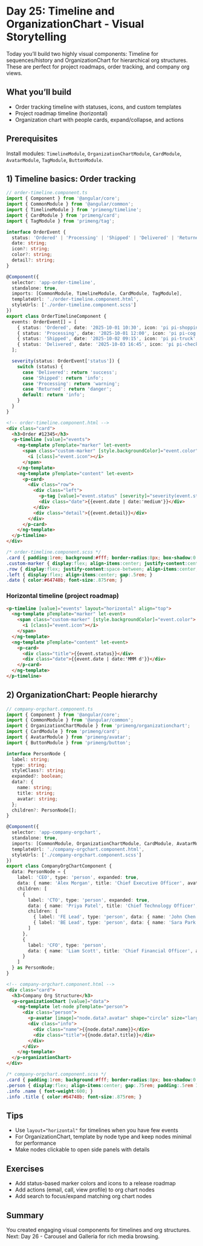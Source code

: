# Day 25: Timeline and OrganizationChart - Visual Storytelling

Today you’ll build two highly visual components: Timeline for sequences/history and OrganizationChart for hierarchical org structures. These are perfect for project roadmaps, order tracking, and company org views.

## What you’ll build
- Order tracking timeline with statuses, icons, and custom templates
- Project roadmap timeline (horizontal)
- Organization chart with people cards, expand/collapse, and actions

## Prerequisites
Install modules: `TimelineModule`, `OrganizationChartModule`, `CardModule`, `AvatarModule`, `TagModule`, `ButtonModule`.

## 1) Timeline basics: Order tracking

```ts
// order-timeline.component.ts
import { Component } from '@angular/core';
import { CommonModule } from '@angular/common';
import { TimelineModule } from 'primeng/timeline';
import { CardModule } from 'primeng/card';
import { TagModule } from 'primeng/tag';

interface OrderEvent {
  status: 'Ordered' | 'Processing' | 'Shipped' | 'Delivered' | 'Returned';
  date: string;
  icon?: string;
  color?: string;
  detail?: string;
}

@Component({
  selector: 'app-order-timeline',
  standalone: true,
  imports: [CommonModule, TimelineModule, CardModule, TagModule],
  templateUrl: './order-timeline.component.html',
  styleUrls: ['./order-timeline.component.scss']
})
export class OrderTimelineComponent {
  events: OrderEvent[] = [
    { status: 'Ordered', date: '2025-10-01 10:30', icon: 'pi pi-shopping-cart', color: '#0ea5e9', detail: 'Order #12345 placed' },
    { status: 'Processing', date: '2025-10-01 12:00', icon: 'pi pi-cog', color: '#f59e0b', detail: 'Payment confirmed' },
    { status: 'Shipped', date: '2025-10-02 09:15', icon: 'pi pi-truck', color: '#6366f1', detail: 'Left warehouse' },
    { status: 'Delivered', date: '2025-10-03 16:45', icon: 'pi pi-check', color: '#10b981', detail: 'Signed by John' }
  ];

  severity(status: OrderEvent['status']) {
    switch (status) {
      case 'Delivered': return 'success';
      case 'Shipped': return 'info';
      case 'Processing': return 'warning';
      case 'Returned': return 'danger';
      default: return 'info';
    }
  }
}
```

```html
<!-- order-timeline.component.html -->
<div class="card">
  <h3>Order #12345</h3>
  <p-timeline [value]="events">
    <ng-template pTemplate="marker" let-event>
      <span class="custom-marker" [style.backgroundColor]="event.color">
        <i [class]="event.icon"></i>
      </span>
    </ng-template>
    <ng-template pTemplate="content" let-event>
      <p-card>
        <div class="row">
          <div class="left">
            <p-tag [value]="event.status" [severity]="severity(event.status)"></p-tag>
            <div class="date">{{event.date | date:'medium'}}</div>
          </div>
          <div class="detail">{{event.detail}}</div>
        </div>
      </p-card>
    </ng-template>
  </p-timeline>
</div>
```

```scss
/* order-timeline.component.scss */
.card { padding:1rem; background:#fff; border-radius:8px; box-shadow:0 2px 8px rgba(0,0,0,.06); }
.custom-marker { display:flex; align-items:center; justify-content:center; width:2rem; height:2rem; border-radius:50%; color:#fff; }
.row { display:flex; justify-content:space-between; align-items:center; gap:1rem; }
.left { display:flex; align-items:center; gap:.5rem; }
.date { color:#64748b; font-size:.875rem; }
```

### Horizontal timeline (project roadmap)

```html
<p-timeline [value]="events" layout="horizontal" align="top">
  <ng-template pTemplate="marker" let-event>
    <span class="custom-marker" [style.backgroundColor]="event.color">
      <i [class]="event.icon"></i>
    </span>
  </ng-template>
  <ng-template pTemplate="content" let-event>
    <p-card>
      <div class="title">{{event.status}}</div>
      <div class="date">{{event.date | date:'MMM d'}}</div>
    </p-card>
  </ng-template>
</p-timeline>
```

## 2) OrganizationChart: People hierarchy

```ts
// company-orgchart.component.ts
import { Component } from '@angular/core';
import { CommonModule } from '@angular/common';
import { OrganizationChartModule } from 'primeng/organizationchart';
import { CardModule } from 'primeng/card';
import { AvatarModule } from 'primeng/avatar';
import { ButtonModule } from 'primeng/button';

interface PersonNode {
  label: string;
  type: string;
  styleClass?: string;
  expanded?: boolean;
  data?: {
    name: string;
    title: string;
    avatar: string;
  };
  children?: PersonNode[];
}

@Component({
  selector: 'app-company-orgchart',
  standalone: true,
  imports: [CommonModule, OrganizationChartModule, CardModule, AvatarModule, ButtonModule],
  templateUrl: './company-orgchart.component.html',
  styleUrls: ['./company-orgchart.component.scss']
})
export class CompanyOrgChartComponent {
  data: PersonNode = {
    label: 'CEO', type: 'person', expanded: true,
    data: { name: 'Alex Morgan', title: 'Chief Executive Officer', avatar: 'https://i.pravatar.cc/100?img=12' },
    children: [
      {
        label: 'CTO', type: 'person', expanded: true,
        data: { name: 'Priya Patel', title: 'Chief Technology Officer', avatar: 'https://i.pravatar.cc/100?img=32' },
        children: [
          { label: 'FE Lead', type: 'person', data: { name: 'John Chen', title: 'Frontend Lead', avatar: 'https://i.pravatar.cc/100?img=18' } },
          { label: 'BE Lead', type: 'person', data: { name: 'Sara Park', title: 'Backend Lead', avatar: 'https://i.pravatar.cc/100?img=47' } }
        ]
      },
      {
        label: 'CFO', type: 'person',
        data: { name: 'Liam Scott', title: 'Chief Financial Officer', avatar: 'https://i.pravatar.cc/100?img=5' }
      }
    ]
  } as PersonNode;
}
```

```html
<!-- company-orgchart.component.html -->
<div class="card">
  <h3>Company Org Structure</h3>
  <p-organizationChart [value]="data">
    <ng-template let-node pTemplate="person">
      <div class="person">
        <p-avatar [image]="node.data?.avatar" shape="circle" size="large"></p-avatar>
        <div class="info">
          <div class="name">{{node.data?.name}}</div>
          <div class="title">{{node.data?.title}}</div>
        </div>
      </div>
    </ng-template>
  </p-organizationChart>
</div>
```

```scss
/* company-orgchart.component.scss */
.card { padding:1rem; background:#fff; border-radius:8px; box-shadow:0 2px 8px rgba(0,0,0,.06); }
.person { display:flex; align-items:center; gap:.75rem; padding:.5rem 1rem; border-radius:8px; background:#f8fafc; }
.info .name { font-weight:600; }
.info .title { color:#64748b; font-size:.875rem; }
```

## Tips
- Use `layout="horizontal"` for timelines when you have few events
- For OrganizationChart, template by node type and keep nodes minimal for performance
- Make nodes clickable to open side panels with details

## Exercises
- Add status-based marker colors and icons to a release roadmap
- Add actions (email, call, view profile) to org chart nodes
- Add search to focus/expand matching org chart nodes

## Summary
You created engaging visual components for timelines and org structures. Next: Day 26 - Carousel and Galleria for rich media browsing.